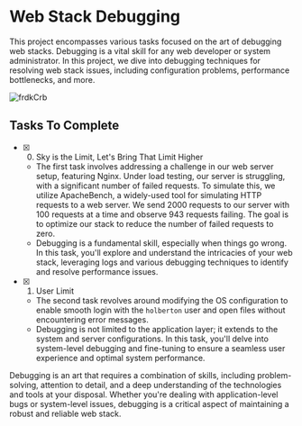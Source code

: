 # Web Stack Debugging

This project encompasses various tasks focused on the art of debugging web stacks. Debugging is a vital skill for any web developer or system administrator. In this project, we dive into debugging techniques for resolving web stack issues, including configuration problems, performance bottlenecks, and more.

![frdkCrb](https://github.com/Official0mega/alx-system_engineering-devops/assets/122806822/96f29e06-88e2-4cc5-977d-2cf4aa000d9e)



## Tasks To Complete

+ [x] 0. Sky is the Limit, Let's Bring That Limit Higher
  - The first task involves addressing a challenge in our web server setup, featuring Nginx. Under load testing, our server is struggling, with a significant number of failed requests. To simulate this, we utilize ApacheBench, a widely-used tool for simulating HTTP requests to a web server. We send 2000 requests to our server with 100 requests at a time and observe 943 requests failing. The goal is to optimize our stack to reduce the number of failed requests to zero.
  - Debugging is a fundamental skill, especially when things go wrong. In this task, you'll explore and understand the intricacies of your web stack, leveraging logs and various debugging techniques to identify and resolve performance issues.

+ [x] 1. User Limit
  - The second task revolves around modifying the OS configuration to enable smooth login with the `holberton` user and open files without encountering error messages.
  - Debugging is not limited to the application layer; it extends to the system and server configurations. In this task, you'll delve into system-level debugging and fine-tuning to ensure a seamless user experience and optimal system performance.

Debugging is an art that requires a combination of skills, including problem-solving, attention to detail, and a deep understanding of the technologies and tools at your disposal. Whether you're dealing with application-level bugs or system-level issues, debugging is a critical aspect of maintaining a robust and reliable web stack.

